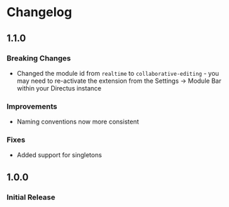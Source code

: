 # Changelog

## 1.1.0

### Breaking Changes

- Changed the module id from `realtime` to `collaborative-editing` - you may need to re-activate the extension from the Settings -> Module Bar within your Directus instance

### Improvements

-   Naming conventions now more consistent

### Fixes

- Added support for singletons


## 1.0.0

### Initial Release
